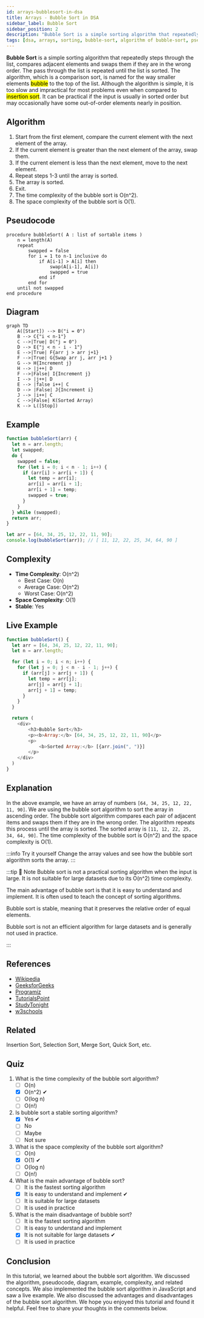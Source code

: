```yaml
---
id: arrays-bubblesort-in-dsa
title: Arrays - Bubble Sort in DSA
sidebar_label: Bubble Sort
sidebar_position: 2
description: "Bubble Sort is a simple sorting algorithm that repeatedly steps through the list, compares adjacent elements and swaps them if they are in the wrong order. The pass through the list is repeated until the list is sorted. The algorithm, which is a comparison sort, is named for the way smaller elements 'bubble' to the top of the list. Although the algorithm is simple, it is too slow and impractical for most problems even when compared to insertion sort. It can be practical if the input is usually in sort order but may occasionally have some out-of-order elements nearly in position."
tags: [dsa, arrays, sorting, bubble-sort, algorithm of bubble-sort, pseudocode of bubble-sort, complexity of bubble-sort, example of bubble-sort, live example of bubble-sort, explanation of bubble-sort, quiz of bubble-sort, conclusion of bubble-sort]
---
```


**Bubble Sort** is a simple sorting algorithm that repeatedly steps through the list, compares adjacent elements and swaps them if they are in the wrong order. The pass through the list is repeated until the list is sorted. The algorithm, which is a comparison sort, is named for the way smaller elements <mark>bubble</mark> to the top of the list. Although the algorithm is simple, it is too slow and impractical for most problems even when compared to <mark>insertion sort</mark>. It can be practical if the input is usually in sorted order but may occasionally have some out-of-order elements nearly in position.


<BubbleSortVisualization />

## Algorithm

1. Start from the first element, compare the current element with the next element of the array.
2. If the current element is greater than the next element of the array, swap them.
3. If the current element is less than the next element, move to the next element.
4. Repeat steps 1-3 until the array is sorted.
5. The array is sorted.
6. Exit.
7. The time complexity of the bubble sort is O(n^2). 
8. The space complexity of the bubble sort is O(1).

## Pseudocode

```plaintext title="Bubble Sort"
procedure bubbleSort( A : list of sortable items )
    n = length(A)
    repeat
        swapped = false
        for i = 1 to n-1 inclusive do
            if A[i-1] > A[i] then
                swap(A[i-1], A[i])
                swapped = true
            end if
        end for
    until not swapped
end procedure
```

## Diagram

```mermaid
graph TD
    A([Start]) --> B("i = 0")
    B --> C{"i < n-1"}
    C -->|True| D("j = 0")
    D --> E{"j < n - i - 1"}
    E -->|True| F{arr j > arr j+1}
    F -->|True| G{Swap arr j, arr j+1 }
    G --> H{Increment j}
    H --> |j++| D
    F -->|False| I{Increment j}
    I --> |j++| D
    E --> |false i++| C
    D --> |False| J{Increment i}
    J --> |i++| C
    C -->|False| K(Sorted Array)
    K --> L([Stop])

```

## Example

```js title="Bubble Sort"
function bubbleSort(arr) {
  let n = arr.length;
  let swapped;
  do {
    swapped = false;
    for (let i = 0; i < n - 1; i++) {
      if (arr[i] > arr[i + 1]) {
        let temp = arr[i];
        arr[i] = arr[i + 1];
        arr[i + 1] = temp;
        swapped = true;
      }
    }
  } while (swapped);
  return arr;
}

let arr = [64, 34, 25, 12, 22, 11, 90];
console.log(bubbleSort(arr)); // [ 11, 12, 22, 25, 34, 64, 90 ]
```

## Complexity

- **Time Complexity**: O(n^2) 
  - Best Case: O(n)
  - Average Case: O(n^2)
  - Worst Case: O(n^2)
- **Space Complexity**: O(1) 
- **Stable**: Yes 

## Live Example

```js live
function bubbleSort() {
  let arr = [64, 34, 25, 12, 22, 11, 90];
  let n = arr.length;

  for (let i = 0; i < n; i++) {
    for (let j = 0; j < n - i - 1; j++) {
      if (arr[j] > arr[j + 1]) {
        let temp = arr[j];
        arr[j] = arr[j + 1];
        arr[j + 1] = temp;
      }
    }
  }

  return (
    <div>
        <h3>Bubble Sort</h3>
        <p><b>Array:</b> [64, 34, 25, 12, 22, 11, 90]</p>
        <p>
            <b>Sorted Array:</b> [{arr.join(", ")}]
        </p>
    </div>
  )
}
```

## Explanation

In the above example, we have an array of numbers `[64, 34, 25, 12, 22, 11, 90]`. We are using the bubble sort algorithm to sort the array in ascending order. The bubble sort algorithm compares each pair of adjacent items and swaps them if they are in the wrong order. The algorithm repeats this process until the array is sorted. The sorted array is `[11, 12, 22, 25, 34, 64, 90]`. The time complexity of the bubble sort is O(n^2) and the space complexity is O(1).

:::info Try it yourself
Change the array values and see how the bubble sort algorithm sorts the array.
:::

:::tip 📝 Note
Bubble sort is not a practical sorting algorithm when the input is large. It is not suitable for large datasets due to its O(n^2) time complexity.

The main advantage of bubble sort is that it is easy to understand and implement. It is often used to teach the concept of sorting algorithms.

Bubble sort is stable, meaning that it preserves the relative order of equal elements.

Bubble sort is not an efficient algorithm for large datasets and is generally not used in practice.

:::

## References

- [Wikipedia](https://en.wikipedia.org/wiki/Bubble_sort)
- [GeeksforGeeks](https://www.geeksforgeeks.org/bubble-sort/)
- [Programiz](https://www.programiz.com/dsa/bubble-sort)
- [TutorialsPoint](https://www.tutorialspoint.com/data_structures_algorithms/bubble_sort_algorithm.htm)
- [StudyTonight](https://www.studytonight.com/data-structures/bubble-sort)
- [w3schools](https://www.w3schools.com/dsa/dsa_algo_bubblesort.php)

## Related

Insertion Sort, Selection Sort, Merge Sort, Quick Sort, etc.


## Quiz

1. What is the time complexity of the bubble sort algorithm?
   - [ ] O(n)
   - [x] O(n^2)     ✔
   - [ ] O(log n)
   - [ ] O(n!)
  
2. Is bubble sort a stable sorting algorithm?
   - [x] Yes    ✔
   - [ ] No
   - [ ] Maybe
   - [ ] Not sure

3. What is the space complexity of the bubble sort algorithm?
   - [ ] O(n)
   - [x] O(1)   ✔
   - [ ] O(log n)
   - [ ] O(n!)

4. What is the main advantage of bubble sort?
   - [ ] It is the fastest sorting algorithm
   - [x] It is easy to understand and implement     ✔
   - [ ] It is suitable for large datasets
   - [ ] It is used in practice

5. What is the main disadvantage of bubble sort?
   - [ ] It is the fastest sorting algorithm
   - [ ] It is easy to understand and implement
   - [x] It is not suitable for large datasets  ✔
   - [ ] It is used in practice

## Conclusion

In this tutorial, we learned about the bubble sort algorithm. We discussed the algorithm, pseudocode, diagram, example, complexity, and related concepts. We also implemented the bubble sort algorithm in JavaScript and saw a live example. We also discussed the advantages and disadvantages of the bubble sort algorithm. We hope you enjoyed this tutorial and found it helpful. Feel free to share your thoughts in the comments below.